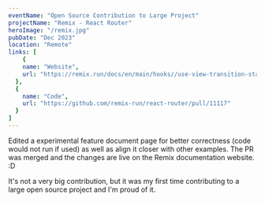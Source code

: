 ```yaml
---
eventName: "Open Source Contribution to Large Project"
projectName: "Remix - React Router"
heroImage: "/remix.jpg"
pubDate: "Dec 2023"
location: "Remote"
links: [
    {
    name: "Website",
    url: "https://remix.run/docs/en/main/hooks//use-view-transition-state"
  },
  {
    name: "Code",
    url: "https://github.com/remix-run/react-router/pull/11117"
  }
]
---
```


Edited a experimental feature document page for better correctness (code would not run if used) as well as align it closer with other examples. The PR was merged and the changes are live on the Remix documentation website. :D

It's not a very big contribution, but it was my first time contributing to a large open source project and I'm proud of it.
